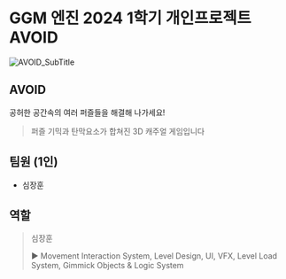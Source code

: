 # GGM 엔진 2024 1학기 개인프로젝트 AVOID 
![AVOID_SubTitle](https://github.com/user-attachments/assets/c6dcdb16-25dc-4c19-a67d-714e695190c7)
## AVOID
공허한 공간속의 여러 퍼즐들을 해결해 나가세요!
> 퍼즐 기믹과 탄막요소가 합쳐진 3D 캐주얼 게임입니다


## 팀원 (1인)
- 심장훈
  
## 역할
> 심장훈
> 
> ▶ Movement Interaction System, Level Design, UI, VFX, Level Load System, Gimmick Objects & Logic System
